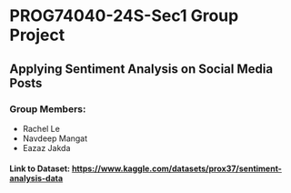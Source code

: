 # PROG74040-24S-Sec1 Group Project
## Applying Sentiment Analysis on Social Media Posts
### Group Members: 
- Rachel Le
- Navdeep Mangat
- Eazaz Jakda



#### Link to Dataset: https://www.kaggle.com/datasets/prox37/sentiment-analysis-data
